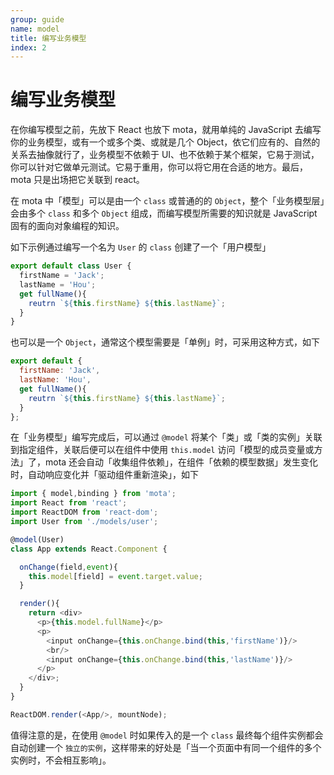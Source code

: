 ```yaml
---
group: guide
name: model
title: 编写业务模型
index: 2
---
```


# 编写业务模型

在你编写模型之前，先放下 React 也放下 mota，就用单纯的 JavaScript 去编写你的业务模型，或有一个或多个类、或就是几个 Object，依它们应有的、自然的关系去抽像就行了，业务模型不依赖于 UI、也不依赖于某个框架，它易于测试，你可以针对它做单元测试。它易于重用，你可以将它用在合适的地方。最后， mota 只是出场把它关联到 react。

在 mota 中「模型」可以是由一个 `class` 或普通的的 `Object`，整个「业务模型层」会由多个 `class` 和多个 `Object` 组成，而编写模型所需要的知识就是 JavaScript 固有的面向对象编程的知识。

如下示例通过编写一个名为 `User` 的 `class` 创建了一个「用户模型」

```js
export default class User {
  firstName = 'Jack';
  lastName = 'Hou';
  get fullName(){
    reutrn `${this.firstName} ${this.lastName}`;
  }
}
```

也可以是一个 `Object`，通常这个模型需要是「单例」时，可采用这种方式，如下

```js
export default {
  firstName: 'Jack',
  lastName: 'Hou',
  get fullName(){
    reutrn `${this.firstName} ${this.lastName}`;
  }
};
```

在「业务模型」编写完成后，可以通过 `@model` 将某个「类」或「类的实例」关联到指定组件，关联后便可以在组件中使用 `this.model` 访问「模型的成员变量或方法」了，mota 还会自动「收集组件依赖」，在组件「依赖的模型数据」发生变化时，自动响应变化并「驱动组件重新渲染」，如下

```js
import { model,binding } from 'mota';
import React from 'react';
import ReactDOM from 'react-dom';
import User from './models/user';

@model(User)
class App extends React.Component {

  onChange(field,event){
    this.model[field] = event.target.value;
  }

  render(){
    return <div>
      <p>{this.model.fullName}</p>
      <p>
        <input onChange={this.onChange.bind(this,'firstName')}/>
        <br/>
        <input onChange={this.onChange.bind(this,'lastName')}/>
      </p>
    </div>;
  }
}

ReactDOM.render(<App/>, mountNode);
```

值得注意的是，在使用 `@model` 时如果传入的是一个 `class` 最终每个组件实例都会自动创建一个 `独立的实例`，这样带来的好处是「当一个页面中有同一个组件的多个实例时，不会相互影响」。